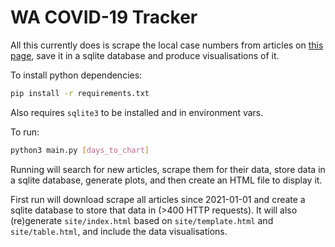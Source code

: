 # WA COVID-19 Tracker

All this currently does is scrape the local case numbers from articles on [this page](https://ww2.health.wa.gov.au/News/Media-releases-listing-page), save it in a sqlite database and produce visualisations of it.

To install python dependencies:
```bash
pip install -r requirements.txt
```

Also requires `sqlite3` to be installed and in environment vars.

To run:
```bash
python3 main.py [days_to_chart]
```

Running will search for new articles, scrape them for their data, store data in a sqlite database, generate plots, and then create an HTML file to display it.

First run will download scrape all articles since 2021-01-01 and create a sqlite database to store that data in (>400 HTTP requests).  It will also (re)generate `site/index.html` based on `site/template.html` and `site/table.html`, and include the data visualisations.
